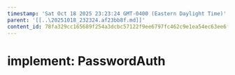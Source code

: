 ```yaml
---
timestamp: 'Sat Oct 18 2025 23:23:24 GMT-0400 (Eastern Daylight Time)'
parent: '[[..\20251018_232324.af23bb8f.md]]'
content_id: 78fa329cc165689f254a3dcbc57122f9ee6797fc462c9e1ea54ec63ee6fc1e94
---
```


# implement: PasswordAuth

